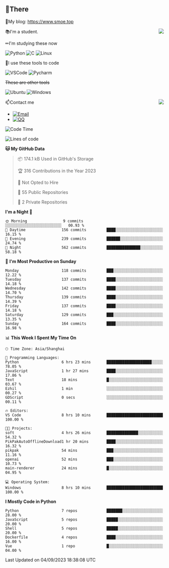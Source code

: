 
## 👏There

📰My blog: https://www.smoe.top

<img align="right" src="https://github-readme-stats.vercel.app/api/top-langs/?username=AkashiCoin"/>


📚I'm a student.

✏I'm studying these now

![Python](https://img.shields.io/badge/-Python-blue?style=flat-square&logo=Python&logoColor=fff)
![C](https://img.shields.io/badge/-C-585858?style=flat-square&logo=C&logoColor=fff)
![Linux](https://img.shields.io/badge/-Linux-black?style=flat-square&logo=Linux&logoColor=fff)

🔨I use these tools to code

![VSCode](https://img.shields.io/badge/-VSCode-blue?style=flat-square&logo=visualstudiocode&logoColor=fff)
![Pycharm](https://img.shields.io/badge/-Pycharm-green?style=flat-square&logo=pycharm&logoColor=fff)

 ~~These are other tools~~

![Ubuntu](https://img.shields.io/badge/-Ubuntu-orange?style=flat-square&logo=Ubuntu&logoColor=fff)
![Windows](https://img.shields.io/badge/-Windows-blue?style=flat-square&logo=Windows&logoColor=fff)

<img align="right" src="https://github-readme-stats.vercel.app/api?username=AkashiCoin" />


📫Contact me

* [![Email](https://img.shields.io/badge/Email-l1040186796@gmail.com-1?style=social&logoColor=fff)](mailto:l1040186796@gmail.com)
* [![QQ](https://img.shields.io/badge/QQ-1040186796-1?style=social&logoColor=fff)](tencent://AddContact/?fromId=45&fromSubId=1&subcmd=all&uin=1040186796&website=www.oicqzone.com)

<!--START_SECTION:waka-->
![Code Time](http://img.shields.io/badge/Code%20Time-869%20hrs%2059%20mins-blue)

![Lines of code](https://img.shields.io/badge/From%20Hello%20World%20I%27ve%20Written-242.6%20thousand%20lines%20of%20code-blue)

**🐱 My GitHub Data** 

> 📦 174.1 kB Used in GitHub's Storage 
 > 
> 🏆 316 Contributions in the Year 2023
 > 
> 🚫 Not Opted to Hire
 > 
> 📜 55 Public Repositories 
 > 
> 🔑 2 Private Repositories 
 > 
**I'm a Night 🦉** 

```text
🌞 Morning                9 commits           ░░░░░░░░░░░░░░░░░░░░░░░░░   00.93 % 
🌆 Daytime                156 commits         ████░░░░░░░░░░░░░░░░░░░░░   16.15 % 
🌃 Evening                239 commits         ██████░░░░░░░░░░░░░░░░░░░   24.74 % 
🌙 Night                  562 commits         ███████████████░░░░░░░░░░   58.18 % 
```
📅 **I'm Most Productive on Sunday** 

```text
Monday                   118 commits         ███░░░░░░░░░░░░░░░░░░░░░░   12.22 % 
Tuesday                  137 commits         ████░░░░░░░░░░░░░░░░░░░░░   14.18 % 
Wednesday                142 commits         ████░░░░░░░░░░░░░░░░░░░░░   14.70 % 
Thursday                 139 commits         ████░░░░░░░░░░░░░░░░░░░░░   14.39 % 
Friday                   137 commits         ████░░░░░░░░░░░░░░░░░░░░░   14.18 % 
Saturday                 129 commits         ███░░░░░░░░░░░░░░░░░░░░░░   13.35 % 
Sunday                   164 commits         ████░░░░░░░░░░░░░░░░░░░░░   16.98 % 
```


📊 **This Week I Spent My Time On** 

```text
🕑︎ Time Zone: Asia/Shanghai

💬 Programming Languages: 
Python                   6 hrs 23 mins       ████████████████████░░░░░   78.05 % 
JavaScript               1 hr 27 mins        ████░░░░░░░░░░░░░░░░░░░░░   17.86 % 
Text                     18 mins             █░░░░░░░░░░░░░░░░░░░░░░░░   03.67 % 
Ezhil                    1 min               ░░░░░░░░░░░░░░░░░░░░░░░░░   00.27 % 
GDScript                 0 secs              ░░░░░░░░░░░░░░░░░░░░░░░░░   00.11 % 

🔥 Editors: 
VS Code                  8 hrs 10 mins       █████████████████████████   100.00 % 

🐱‍💻 Projects: 
soft                     4 hrs 26 mins       ██████████████░░░░░░░░░░░   54.32 % 
PikPakAutoOfflineDownload1 hr 20 mins        ████░░░░░░░░░░░░░░░░░░░░░   16.32 % 
pikpak                   54 mins             ███░░░░░░░░░░░░░░░░░░░░░░   11.16 % 
openai                   52 mins             ███░░░░░░░░░░░░░░░░░░░░░░   10.73 % 
main-renderer            24 mins             █░░░░░░░░░░░░░░░░░░░░░░░░   04.95 % 

💻 Operating System: 
Windows                  8 hrs 10 mins       █████████████████████████   100.00 % 
```

**I Mostly Code in Python** 

```text
Python                   7 repos             ███████░░░░░░░░░░░░░░░░░░   28.00 % 
JavaScript               5 repos             █████░░░░░░░░░░░░░░░░░░░░   20.00 % 
Shell                    5 repos             █████░░░░░░░░░░░░░░░░░░░░   20.00 % 
Dockerfile               4 repos             ████░░░░░░░░░░░░░░░░░░░░░   16.00 % 
Vue                      1 repo              █░░░░░░░░░░░░░░░░░░░░░░░░   04.00 % 
```




 Last Updated on 04/09/2023 18:38:08 UTC
<!--END_SECTION:waka-->
